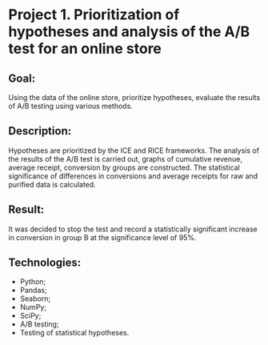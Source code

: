 # Project 1. Prioritization of hypotheses and analysis of the A/B test for an online store
## Goal: 
Using the data of the online store, prioritize hypotheses, evaluate the results of A/B testing using various methods.
## Description: 
Hypotheses are prioritized by the ICE and RICE frameworks. The analysis of the results of the A/B test is carried out, graphs of cumulative revenue, average receipt, conversion by groups are constructed. The statistical significance of differences in conversions and average receipts for raw and purified data is calculated.
## Result:
It was decided to stop the test and record a statistically significant increase in conversion in group B at the significance level of 95%.
## Technologies:
- Python;
- Pandas;
- Seaborn;
- NumPy;
- SciPy;
- A/B testing;
- Testing of statistical hypotheses.
